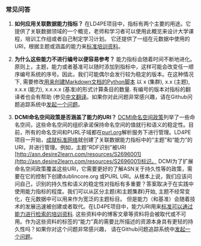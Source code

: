 ### 常见问答

1. __如何应用关联数据能力指标？__  在LD4PE项目中，指标有两个主要的用途。它提供了关联数据领域的一个概览，老师和学习者可以使用此概览来设计大学课程，培训工作组或者自己制定学习计划。 它还提供了一组在元数据中使用的URI，根据主题或涵盖的能力来[标准培训资料](http://explore.dublincore.net/explore-learning-resources-by-competency/)。

2. __为什么这些能力不进行编号以便容易参考？__  能力指标会随着时间不断地进化。原则上，主题，能力或者基准可以随时添加到指标中，这样可能会改变任一顺序编号系统的序号。因此，我们可能偶尔会发行较为稳定的版本。在这种情况下, 需要修改[用来创建Markdown文档的Python脚本](https://github.com/dcmi/ldci/tree/master/docs/D2695955_to_md.py) 以 x (集群), x.x (主题), x.x.x (能力), x.x.x.x (基准)的形式计算条目的数量.  有编号的版本对指标的翻译者也会有帮助 (参见[中文翻译](http://explore.dublincore.net/wp-content/uploads/sites/2/2015/09/LD4PECompetencyIndex-chinese.pdf)。如果你对此问题非常感兴趣，请在Github问题追踪系统中[发起一个问题](https://github.com/dcmi/ldci/issues)。

3. __DCMI命名空间政策是否涵盖了能力的URI？__ [DCMI命名空间政策](http://dublincore.org/documents/dcmi-namespace/)列举了一些命名空间，这些命名空间的组织承诺保持命名空间的值就行和语义的稳定性。目前，所有的命名空间和PURL子域都在[purl.org](http://purl.org)解析服务下进行管理。LD4PE项目一开始，[成就标准网络](http://asn.desire2learn.com)就创建了关联数据能力指标中的“主题”和“能力”的URI，并进行管理。例如，主题“RDF识别”被URI [http://asn.desire2learn.com/resources/S2696001](http://asn.desire2learn.com/resources/S2696001)标识。 DCMI为了扩展命名空间政策覆盖这些URI，它需要更好的了解ASN关于持久性等的政策，需要在它的控制下创建dublincore.org 或PURL URI。从根本上说，我们应该问问自己，识别的持久性和语义的稳定性对指标有多重要？答案取决于在实践中使用能力指标的程度。我们可以从区分主题(和主题集群)开始, 主题不经常变化，在元数据中可以用来作为宽泛的主题标目。 但是能力（和基准）会随着技术的发展迅速被创建或者取代。在LD4PE项目中，能力URI用来[标准可以通过能力进行检索的培训资料](http://explore.dublincore.net/explore-learning-resources-by-competency/). 这些资料中的博客文章等资料将会被取代或不可用。作为这些资料的标签的“能力”真的需要比所描述的资源本身具有更轻的持久性吗？如果你对这个问题非常感兴趣， 请在Github问题追踪系统中[发起一个问题](https://github.com/dcmi/ldci/issues)。

